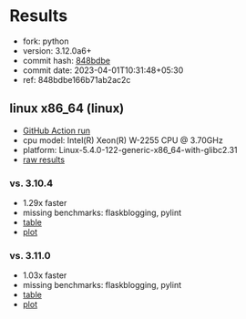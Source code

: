 # Results

- fork: python
- version: 3.12.0a6+
- commit hash: [848bdbe](https://github.com/python/cpython/commit/848bdbe)
- commit date: 2023-04-01T10:31:48+05:30
- ref: 848bdbe166b71ab2ac2c

## linux x86_64 (linux)

- [GitHub Action run](https://github.com/faster-cpython/benchmarking/actions/runs/4632788258)
- cpu model: Intel(R) Xeon(R) W-2255 CPU @ 3.70GHz
- platform: Linux-5.4.0-122-generic-x86_64-with-glibc2.31
- [raw results](bm-20230401-linux-x86_64-python-848bdbe166b71ab2ac2c-3.12.0a6%2B-848bdbe.json)

### vs. 3.10.4

- 1.29x faster
- missing benchmarks: flaskblogging, pylint
- [table](bm-20230401-linux-x86_64-python-848bdbe166b71ab2ac2c-3.12.0a6%2B-848bdbe-vs-3.10.4.md)
- [plot](bm-20230401-linux-x86_64-python-848bdbe166b71ab2ac2c-3.12.0a6%2B-848bdbe-vs-3.10.4.png)

### vs. 3.11.0

- 1.03x faster
- missing benchmarks: flaskblogging, pylint
- [table](bm-20230401-linux-x86_64-python-848bdbe166b71ab2ac2c-3.12.0a6%2B-848bdbe-vs-3.11.0.md)
- [plot](bm-20230401-linux-x86_64-python-848bdbe166b71ab2ac2c-3.12.0a6%2B-848bdbe-vs-3.11.0.png)

